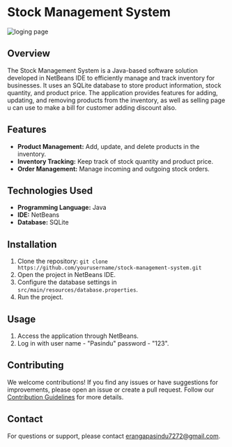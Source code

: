 # Stock Management System

![loging page](https://github.com/pasindu222/Stock-Management-System/assets/152992854/a7c15f71-c978-4ad8-a0f4-c1b14d028837)


## Overview

The Stock Management System is a Java-based software solution developed in NetBeans IDE to efficiently manage and track inventory for businesses. It uses an SQLite database to store product information, stock quantity, and product price. The application provides features for adding, updating, and removing products from the inventory, as well as selling page u can use to make a bill for customer adding discount also.

## Features

- **Product Management:** Add, update, and delete products in the inventory.
- **Inventory Tracking:** Keep track of stock quantity and product price.
- **Order Management:** Manage incoming and outgoing stock orders.

## Technologies Used

- **Programming Language:** Java
- **IDE:** NetBeans
- **Database:** SQLite

## Installation

1. Clone the repository: `git clone https://github.com/yourusername/stock-management-system.git`
2. Open the project in NetBeans IDE.
3. Configure the database settings in `src/main/resources/database.properties`.
4. Run the project.

## Usage

1. Access the application through NetBeans.
2. Log in with user name - "Pasindu" password - "123".

## Contributing

We welcome contributions! If you find any issues or have suggestions for improvements, please open an issue or create a pull request. Follow our [Contribution Guidelines](CONTRIBUTING.md) for more details.


## Contact

For questions or support, please contact erangapasindu7272@gmail.com.
